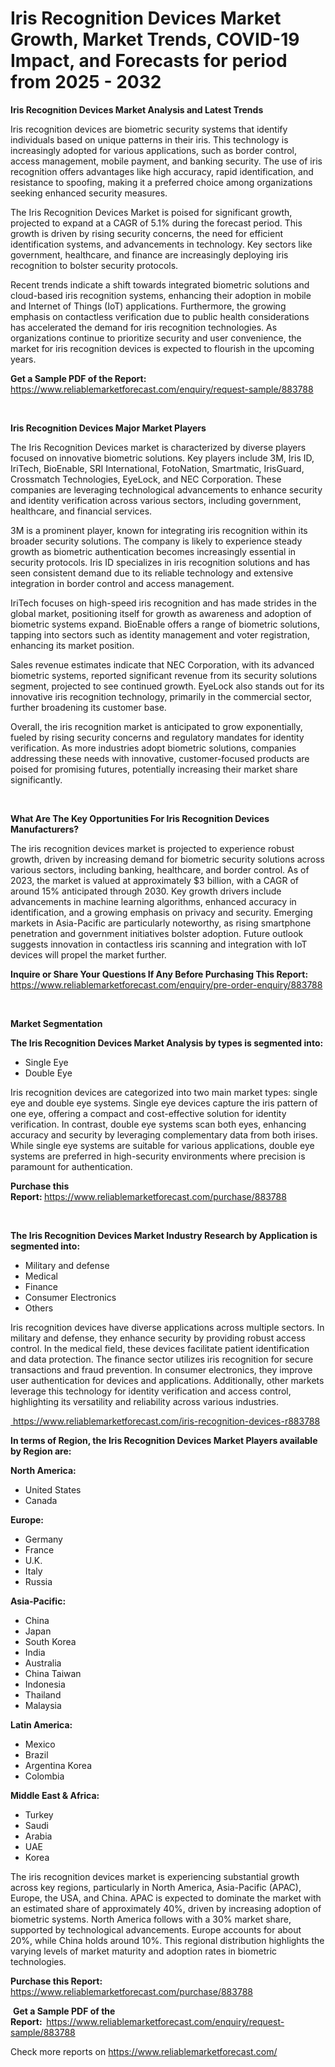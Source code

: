 <p><h1>Iris Recognition Devices Market Growth, Market Trends, COVID-19 Impact, and Forecasts for period from 2025 - 2032</h1></p><p><strong>Iris Recognition Devices Market Analysis and Latest Trends</strong></p>
<p><p>Iris recognition devices are biometric security systems that identify individuals based on unique patterns in their iris. This technology is increasingly adopted for various applications, such as border control, access management, mobile payment, and banking security. The use of iris recognition offers advantages like high accuracy, rapid identification, and resistance to spoofing, making it a preferred choice among organizations seeking enhanced security measures.</p><p>The Iris Recognition Devices Market is poised for significant growth, projected to expand at a CAGR of 5.1% during the forecast period. This growth is driven by rising security concerns, the need for efficient identification systems, and advancements in technology. Key sectors like government, healthcare, and finance are increasingly deploying iris recognition to bolster security protocols.</p><p>Recent trends indicate a shift towards integrated biometric solutions and cloud-based iris recognition systems, enhancing their adoption in mobile and Internet of Things (IoT) applications. Furthermore, the growing emphasis on contactless verification due to public health considerations has accelerated the demand for iris recognition technologies. As organizations continue to prioritize security and user convenience, the market for iris recognition devices is expected to flourish in the upcoming years.</p></p>
<p><strong>Get a Sample PDF of the Report:&nbsp;</strong> <a href="https://www.reliablemarketforecast.com/enquiry/request-sample/883788?utm_campaign=3491&utm_medium=2&utm_source=Github&utm_content=ia&utm_term=09042025&utm_id=iris-recognition-devices">https://www.reliablemarketforecast.com/enquiry/request-sample/883788</a></p>
<p>&nbsp;</p>
<p><strong>Iris Recognition Devices Major Market Players</strong></p>
<p><p>The Iris Recognition Devices market is characterized by diverse players focused on innovative biometric solutions. Key players include 3M, Iris ID, IriTech, BioEnable, SRI International, FotoNation, Smartmatic, IrisGuard, Crossmatch Technologies, EyeLock, and NEC Corporation. These companies are leveraging technological advancements to enhance security and identity verification across various sectors, including government, healthcare, and financial services.</p><p>3M is a prominent player, known for integrating iris recognition within its broader security solutions. The company is likely to experience steady growth as biometric authentication becomes increasingly essential in security protocols. Iris ID specializes in iris recognition solutions and has seen consistent demand due to its reliable technology and extensive integration in border control and access management.</p><p>IriTech focuses on high-speed iris recognition and has made strides in the global market, positioning itself for growth as awareness and adoption of biometric systems expand. BioEnable offers a range of biometric solutions, tapping into sectors such as identity management and voter registration, enhancing its market position.</p><p>Sales revenue estimates indicate that NEC Corporation, with its advanced biometric systems, reported significant revenue from its security solutions segment, projected to see continued growth. EyeLock also stands out for its innovative iris recognition technology, primarily in the commercial sector, further broadening its customer base.</p><p>Overall, the iris recognition market is anticipated to grow exponentially, fueled by rising security concerns and regulatory mandates for identity verification. As more industries adopt biometric solutions, companies addressing these needs with innovative, customer-focused products are poised for promising futures, potentially increasing their market share significantly.</p></p>
<p>&nbsp;</p>
<p><strong>What Are The Key Opportunities For Iris Recognition Devices Manufacturers?</strong></p>
<p><p>The iris recognition devices market is projected to experience robust growth, driven by increasing demand for biometric security solutions across various sectors, including banking, healthcare, and border control. As of 2023, the market is valued at approximately $3 billion, with a CAGR of around 15% anticipated through 2030. Key growth drivers include advancements in machine learning algorithms, enhanced accuracy in identification, and a growing emphasis on privacy and security. Emerging markets in Asia-Pacific are particularly noteworthy, as rising smartphone penetration and government initiatives bolster adoption. Future outlook suggests innovation in contactless iris scanning and integration with IoT devices will propel the market further.</p></p>
<p><strong>Inquire or Share Your Questions If Any Before Purchasing This Report:</strong> <a href="https://www.reliablemarketforecast.com/enquiry/pre-order-enquiry/883788?utm_campaign=3491&utm_medium=2&utm_source=Github&utm_content=ia&utm_term=09042025&utm_id=iris-recognition-devices">https://www.reliablemarketforecast.com/enquiry/pre-order-enquiry/883788</a></p>
<p>&nbsp;</p>
<p><strong>Market Segmentation</strong></p>
<p><strong>The Iris Recognition Devices Market Analysis by types is segmented into:</strong></p>
<p><ul><li>Single Eye</li><li>Double Eye</li></ul></p>
<p><p>Iris recognition devices are categorized into two main market types: single eye and double eye systems. Single eye devices capture the iris pattern of one eye, offering a compact and cost-effective solution for identity verification. In contrast, double eye systems scan both eyes, enhancing accuracy and security by leveraging complementary data from both irises. While single eye systems are suitable for various applications, double eye systems are preferred in high-security environments where precision is paramount for authentication.</p></p>
<p><strong>Purchase this Report:&nbsp;</strong><a href="https://www.reliablemarketforecast.com/purchase/883788?utm_campaign=3491&utm_medium=2&utm_source=Github&utm_content=ia&utm_term=09042025&utm_id=iris-recognition-devices">https://www.reliablemarketforecast.com/purchase/883788</a></p>
<p>&nbsp;</p>
<p><strong>The Iris Recognition Devices Market Industry Research by Application is segmented into:</strong></p>
<p><ul><li>Military and defense</li><li>Medical</li><li>Finance</li><li>Consumer Electronics</li><li>Others</li></ul></p>
<p><p>Iris recognition devices have diverse applications across multiple sectors. In military and defense, they enhance security by providing robust access control. In the medical field, these devices facilitate patient identification and data protection. The finance sector utilizes iris recognition for secure transactions and fraud prevention. In consumer electronics, they improve user authentication for devices and applications. Additionally, other markets leverage this technology for identity verification and access control, highlighting its versatility and reliability across various industries.</p></p>
<p><a href="https://www.reliablemarketforecast.com/iris-recognition-devices-r883788?utm_campaign=3491&utm_medium=2&utm_source=Github&utm_content=ia&utm_term=09042025&utm_id=iris-recognition-devices">&nbsp;https://www.reliablemarketforecast.com/iris-recognition-devices-r883788</a></p>
<p><strong>In terms of Region, the Iris Recognition Devices Market Players available by Region are:</strong></p>
<p>
    <p> <strong> North America: </strong>
        <ul>
            <li>United States</li>
            <li>Canada</li>
        </ul>
        </p> 
    <p> <strong> Europe: </strong>
        <ul>
            <li>Germany</li>
            <li>France</li>
            <li>U.K.</li>
            <li>Italy</li>
            <li>Russia</li>
        </ul>
        </p> 
    <p> <strong> Asia-Pacific: </strong>
        <ul>
            <li>China</li>
            <li>Japan</li>
            <li>South Korea</li>
            <li>India</li>
            <li>Australia</li>
            <li>China Taiwan</li>
            <li>Indonesia</li>
            <li>Thailand</li>
            <li>Malaysia</li>
        </ul>
        </p> 
    <p> <strong> Latin America: </strong>
        <ul>
            <li>Mexico</li>
            <li>Brazil</li>
            <li>Argentina Korea</li>
            <li>Colombia</li>
        </ul>
        </p> 
    <p> <strong> Middle East & Africa: </strong>
        <ul>
            <li>Turkey</li>
            <li>Saudi</li>
            <li>Arabia</li>
            <li>UAE</li>
            <li>Korea</li>
        </ul>
    </p>
    </p>
<p><p>The iris recognition devices market is experiencing substantial growth across key regions, particularly in North America, Asia-Pacific (APAC), Europe, the USA, and China. APAC is expected to dominate the market with an estimated share of approximately 40%, driven by increasing adoption of biometric systems. North America follows with a 30% market share, supported by technological advancements. Europe accounts for about 20%, while China holds around 10%. This regional distribution highlights the varying levels of market maturity and adoption rates in biometric technologies.</p></p>
<p><strong>Purchase this Report: </strong><a href="https://www.reliablemarketforecast.com/purchase/883788?utm_campaign=3491&utm_medium=2&utm_source=Github&utm_content=ia&utm_term=09042025&utm_id=iris-recognition-devices">https://www.reliablemarketforecast.com/purchase/883788</a></p>
<p>&nbsp;<strong>Get a Sample PDF of the Report:&nbsp;&nbsp;</strong><a href="https://www.reliablemarketforecast.com/enquiry/request-sample/883788?utm_campaign=3491&utm_medium=2&utm_source=Github&utm_content=ia&utm_term=09042025&utm_id=iris-recognition-devices">https://www.reliablemarketforecast.com/enquiry/request-sample/883788</a></p>
<p><strong></strong></p>
<p>Check more reports on <a href="https://www.reliablemarketforecast.com/?utm_campaign=3491&utm_medium=2&utm_source=Github&utm_content=ia&utm_term=09042025&utm_id=iris-recognition-devices">https://www.reliablemarketforecast.com/</a></p>